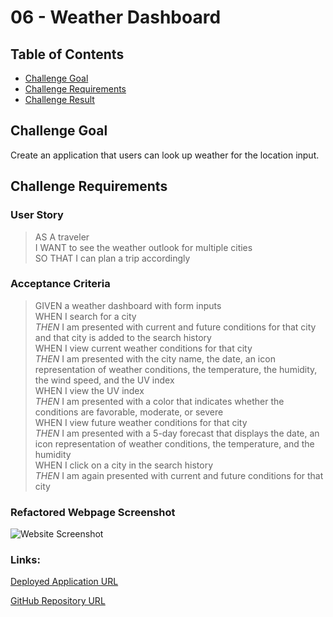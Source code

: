 # 06 - Weather Dashboard

## Table of Contents
* [Challenge Goal](#challenge-goal)
* [Challenge Requirements](#challenge-requirements)
* [Challenge Result](#challenge-result)

## Challenge Goal
Create an application that users can look up weather for the location input.

## Challenge Requirements

### User Story
>AS A traveler <br>
>I WANT to see the weather outlook for multiple cities <br>
>SO THAT I can plan a trip accordingly <br>

### Acceptance Criteria
>GIVEN a weather dashboard with form inputs <br>
>WHEN I search for a city <br>
>*THEN* I am presented with current and future conditions for that city and that city is added to the search history <br>
>WHEN I view current weather conditions for that city <br>
*THEN* I am presented with the city name, the date, an icon representation of weather conditions, the temperature, the humidity, the wind speed, and the UV index <br>
>WHEN I view the UV index <br>
*THEN* I am presented with a color that indicates whether the conditions are favorable, moderate, or severe <br>
>WHEN I view future weather conditions for that city <br>
*THEN* I am presented with a 5-day forecast that displays the date, an icon representation of weather conditions, the temperature, and the humidity <br>
>WHEN I click on a city in the search history <br>
*THEN* I am again presented with current and future conditions for that city <br>

### Refactored Webpage Screenshot
![Website Screenshot](https://github.com/marioessig/waeather-dashboard/blob/master/assets/images/WebsiteScreenshot.gif)

### Links:
[Deployed Application URL](https://marioessig.github.io/weather-dashboard)

[GitHub Repository URL](https://github.com/marioessig/weather-dashboard)